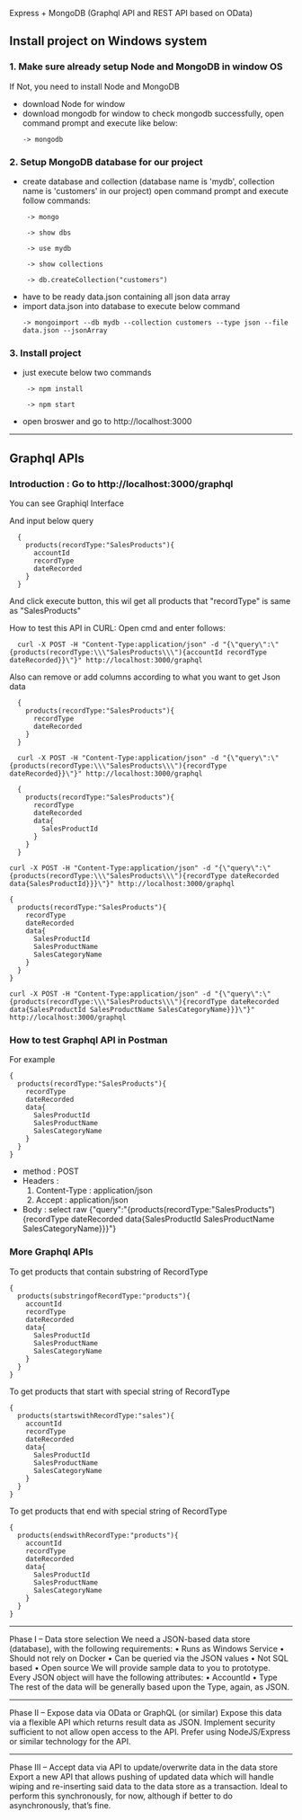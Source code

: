 Express + MongoDB (Graphql API and REST API based on OData)

## Install project on Windows system 
### 1. Make sure already setup Node and MongoDB in window OS
  If Not, you need to install Node and MongoDB
  - download Node for window
  - download mongodb for window
    to check mongodb successfully, open command prompt and execute like below:
    ```
    -> mongodb
    ```
### 2. Setup MongoDB database for our project
  - create database and collection (database name is 'mydb', collection name is 'customers' in our project)
    open command prompt and execute follow commands:
     ```
      -> mongo 
     ```
     ```
      -> show dbs 
     ```
     ```
      -> use mydb  
     ```
     ```
      -> show collections   
     ```
     ```
      -> db.createCollection("customers")   
     ```
  - have to be ready data.json containing all json data array
  - import data.json into database to execute below command
     ```
     -> mongoimport --db mydb --collection customers --type json --file data.json --jsonArray
     ```

### 3. Install project
  - just execute below two commands
    ```
     -> npm install   
    ```
    ```  
     -> npm start    
    ```   
  - open broswer and go to http://localhost:3000

--------------------------------------------------------------------------------------------------------------
## Graphql APIs
### Introduction : Go to http://localhost:3000/graphql

You can see Graphiql Interface

And input below query
```  
  {
    products(recordType:"SalesProducts"){
      accountId
      recordType
      dateRecorded
    }
  }
```
And click execute button, this wil get all products that "recordType" is same as "SalesProducts"

How to test this API in CURL: Open cmd and enter follows:
```
  curl -X POST -H "Content-Type:application/json" -d "{\"query\":\"{products(recordType:\\\"SalesProducts\\\"){accountId recordType dateRecorded}}\"}" http://localhost:3000/graphql
```
Also can remove or add columns according to what you want to get Json data
```  
  {
    products(recordType:"SalesProducts"){
      recordType
      dateRecorded
    }
  }

``` 
```
  curl -X POST -H "Content-Type:application/json" -d "{\"query\":\"{products(recordType:\\\"SalesProducts\\\"){recordType dateRecorded}}\"}" http://localhost:3000/graphql
```
```  
  {
    products(recordType:"SalesProducts"){
      recordType
      dateRecorded
      data{
        SalesProductId
      }
    }
  }

``` 
```
curl -X POST -H "Content-Type:application/json" -d "{\"query\":\"{products(recordType:\\\"SalesProducts\\\"){recordType dateRecorded data{SalesProductId}}}\"}" http://localhost:3000/graphql
```
```
{
  products(recordType:"SalesProducts"){
    recordType
    dateRecorded
    data{
      SalesProductId
      SalesProductName
      SalesCategoryName
    }
  }
}
```
```
curl -X POST -H "Content-Type:application/json" -d "{\"query\":\"{products(recordType:\\\"SalesProducts\\\"){recordType dateRecorded data{SalesProductId SalesProductName SalesCategoryName}}}\"}" http://localhost:3000/graphql
```
### How to test Graphql API in Postman
For example 
```
{
  products(recordType:"SalesProducts"){
    recordType
    dateRecorded
    data{
      SalesProductId
      SalesProductName
      SalesCategoryName
    }
  }
}
```
- method : POST
- Headers : 
  1. Content-Type : application/json
  2. Accept : application/json
- Body : select raw
  {"query":"{products(recordType:\"SalesProducts\"){recordType dateRecorded data{SalesProductId SalesProductName SalesCategoryName}}}"}
### More Graphql APIs
To get products that contain substring of RecordType
```
{
  products(substringofRecordType:"products"){
    accountId
    recordType
    dateRecorded
    data{
      SalesProductId
      SalesProductName
      SalesCategoryName
    }
  }
}
```
To get products that start with special string of RecordType
```
{
  products(startswithRecordType:"sales"){
    accountId
    recordType
    dateRecorded
    data{
      SalesProductId
      SalesProductName
      SalesCategoryName
    }
  }
}
```
To get products that end with special string of RecordType
```
{
  products(endswithRecordType:"products"){
    accountId
    recordType
    dateRecorded
    data{
      SalesProductId
      SalesProductName
      SalesCategoryName
    }
  }
}
```

--------------------------------------------------------------------------------------------------------------
Phase I – Data store selection
We need a JSON-based data store (database), with the following requirements:
•	Runs as Windows Service
•	Should not rely on Docker
•	Can be queried via the JSON values
•	Not SQL based
•	Open source
We will provide sample data to you to prototype. Every JSON object will have the following attributes:
•	AccountId
•	Type
The rest of the data will be generally based upon the Type, again, as JSON.

------------------
Phase II – Expose data via OData or GraphQL (or similar)
Expose this data via a flexible API which returns result data as JSON. Implement security sufficient to not allow open access to the API. Prefer using NodeJS/Express or similar technology for the API.

------------------
Phase III – Accept data via API to update/overwrite data in the data store
Export a new API that allows pushing of updated data which will handle wiping and re-inserting said data to the data store as a transaction. Ideal to perform this synchronously, for now, although if better to do asynchronously, that’s fine.